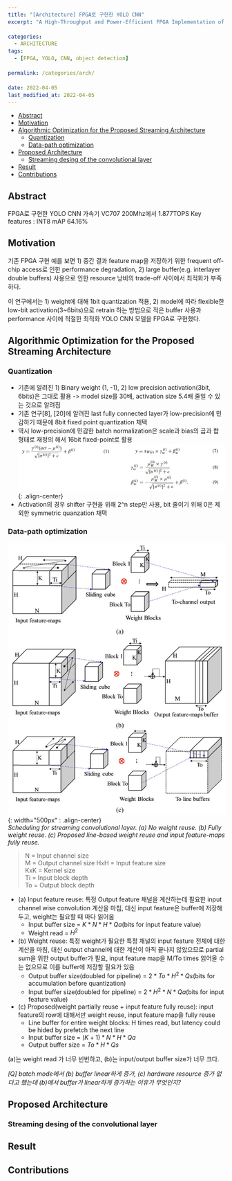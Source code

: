 ```yaml
---
title: "[Architecture] FPGA로 구현한 YOLO CNN"
excerpt: "A High-Throughput and Power-Efficient FPGA Implementation of YOLO CNN for Object Detection"

categories:
  - ARCHITECTURE
tags:
  - [FPGA, YOLO, CNN, object detection]

permalink: /categories/arch/

date: 2022-04-05
last_modified_at: 2022-04-05
---
```

- [Abstract](#abstract)
- [Motivation](#motivation)
- [Algorithmic Optimization for the Proposed Streaming Architecture](#algorithmic-optimization-for-the-proposed-streaming-architecture)
  - [Quantization](#quantization)
  - [Data-path optimization](#data-path-optimization)
- [Proposed Architecture](#proposed-architecture)
  - [Streaming desing of the convolutional layer](#streaming-desing-of-the-convolutional-layer)
- [Result](#result)
- [Contributions](#contributions)

## Abstract
FPGA로 구현한 YOLO CNN 가속기
VC707 200Mhz에서 1.877TOPS
Key features : INT8
mAP 64.16%

## Motivation
기존 FPGA 구현 예를 보면 1) 중간 결과 feature map을 저장하기 위한 frequent off-chip access로 인한 performance degradation, 2) large buffer(e.g. interlayer double buffers) 사용으로 인한 resource 낭비의 trade-off 사이에서 최적화가 부족하다.

이 연구에서는 1) weight에 대해 1bit quantization 적용, 2) model에 따라 flexible한 low-bit activation(3~6bits)으로 retrain 하는 방법으로 적은 buffer 사용과 performance 사이에 적절한 최적화 YOLO CNN 모델을 FPGA로 구현했다.

## Algorithmic Optimization for the Proposed Streaming Architecture
### Quantization
- 기존에 알려진 1) Binary weight (1, -1), 2) low precision activation(3bit, 6bits)은 그대로 활용 -> model size를 30배, activation size 5.4배 줄일 수 있는 것으로 알려짐
- 기존 연구[8], [20]에 알려진 last fully connected layer가 low-precision에 민감하기 때문에 8bit fixed point quantization 채택
- 역시 low-precision에 민감한 batch normalization은 scale과 bias의 곱과 합 형태로 재정의 해서 16bit fixed-point로 활용  
![Image1](/assets/images/duythanh-image-1.jpg){: .align-center}  
- Activation의 경우 shifter 구현을 위해 2^n step만 사용, bit 줄이기 위해 0은 제외한 symmetric quanzation 채택

### Data-path optimization
![Image2](/assets/images/duythanh-image-2.png){: width="500px" : .align-center}  
*Scheduling for streaming convolutional layer. (a) No weight reuse. (b) Fully weight reuse. (c) Proposed line-based weight reuse and input feature-maps fully reuse.*  
> N = Input channel size  
> M = Output channel size
> HxH = Input feature size  
> KxK = Kernel size  
> Ti = Input block depth  
> To = Output block depth  

- (a) Input feature reuse: 특정 Output feature 채널을 계산하는데 필요한 input channel wise convolution 계산을 마침, 대신 input feature은 buffer에 저장해 두고, weight는 필요할 때 마다 읽어옴
  * Input buffer size = $K * N * H * Qa$(bits for input feature value)
  * Weight read = $H^2$
- (b) Weight reuse: 특정 weight가 필요한 특정 채널의 input feature 전체에 대한 계산을 마침, 대신 output channel에 대한 계산이 아직 끝나지 않았으므로 partial sum을 위한 output buffer가 필요, input feature map을 M/To times 읽어올 수는 없으므로 이를 buffer에 저장할 필요가 있음
  * Output buffer size(doubled for pipeline) = $2 * To * H^2 * Qs$(bits for accumulation before quantization)
  * Input buffer size(doubled for pipeline) = $2 * H^2 * N * Qa$(bits for input feature value)
- (c) Proposed(weight partially reuse + input feature fully reuse): input feature의 row에 대해서만 weight reuse, input feature map을 fully reuse
  * Line buffer for entire weight blocks: H times read, but latency could be hided by prefetch the next line
  * Input buffer size = $(K+1) * N * H * Qa$
  * Output buffer size = $To * H * Qs$

(a)는 weight read 가 너무 빈번하고, (b)는 input/output buffer size가 너무 크다.

_[Q] batch mode에서 (b) buffer linear하게 증가, (c) hardware resource 증가 없다고 했는데 (b)에서 buffer가 linear하게 증가하는 이유가 무엇인지?_

## Proposed Architecture
### Streaming desing of the convolutional layer


## Result

## Contributions

